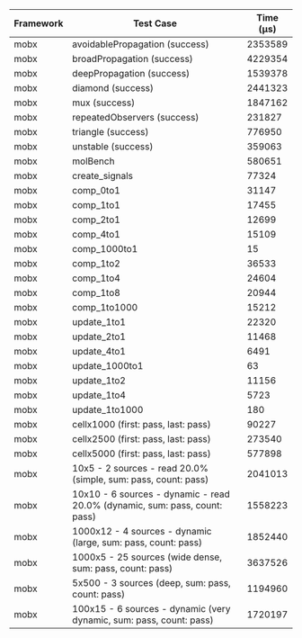 | Framework | Test Case | Time (μs) |
| --- | --- | --- |
| mobx | avoidablePropagation (success) | 2353589 |
| mobx | broadPropagation (success) | 4229354 |
| mobx | deepPropagation (success) | 1539378 |
| mobx | diamond (success) | 2441323 |
| mobx | mux (success) | 1847162 |
| mobx | repeatedObservers (success) | 231827 |
| mobx | triangle (success) | 776950 |
| mobx | unstable (success) | 359063 |
| mobx | molBench | 580651 |
| mobx | create_signals | 77324 |
| mobx | comp_0to1 | 31147 |
| mobx | comp_1to1 | 17455 |
| mobx | comp_2to1 | 12699 |
| mobx | comp_4to1 | 15109 |
| mobx | comp_1000to1 | 15 |
| mobx | comp_1to2 | 36533 |
| mobx | comp_1to4 | 24604 |
| mobx | comp_1to8 | 20944 |
| mobx | comp_1to1000 | 15212 |
| mobx | update_1to1 | 22320 |
| mobx | update_2to1 | 11468 |
| mobx | update_4to1 | 6491 |
| mobx | update_1000to1 | 63 |
| mobx | update_1to2 | 11156 |
| mobx | update_1to4 | 5723 |
| mobx | update_1to1000 | 180 |
| mobx | cellx1000 (first: pass, last: pass) | 90227 |
| mobx | cellx2500 (first: pass, last: pass) | 273540 |
| mobx | cellx5000 (first: pass, last: pass) | 577898 |
| mobx | 10x5 - 2 sources - read 20.0% (simple, sum: pass, count: pass) | 2041013 |
| mobx | 10x10 - 6 sources - dynamic - read 20.0% (dynamic, sum: pass, count: pass) | 1558223 |
| mobx | 1000x12 - 4 sources - dynamic (large, sum: pass, count: pass) | 1852440 |
| mobx | 1000x5 - 25 sources (wide dense, sum: pass, count: pass) | 3637526 |
| mobx | 5x500 - 3 sources (deep, sum: pass, count: pass) | 1194960 |
| mobx | 100x15 - 6 sources - dynamic (very dynamic, sum: pass, count: pass) | 1720197 |
